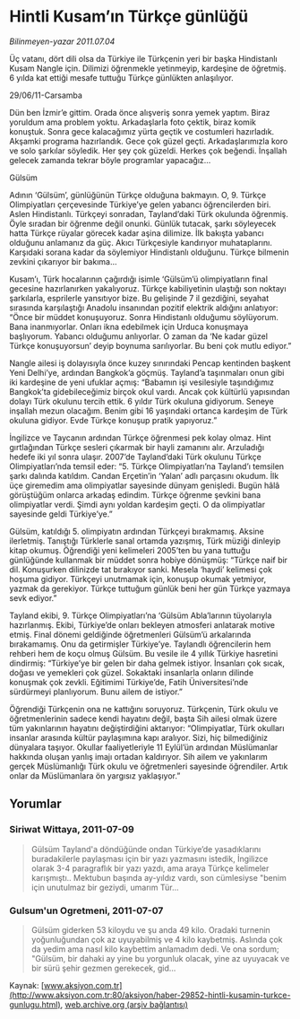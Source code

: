 # Hintli Kusam’ın Türkçe günlüğü

*Bilinmeyen-yazar 2011.07.04*

<font class="agenda2NewsSpot">
 <p class="BasicParagraph">
  <span>
  </span>
  <p class="2011yenimetin">
   <span>
    <p class="BasicParagraph">
     <span lang="EN-GB">
      Üç vatanı, dört dili olsa da Türkiye ile Türkçenin yeri bir başka Hindistanlı Kusam Nangle için. Dilimizi öğrenmekle yetinmeyip, kardeşine de öğretmiş. 6 yılda kat ettiği mesafe tuttuğu Türkçe günlükten anlaşılıyor.
     </span>
    </p>
   </span>
  </p>
 </p>
</font>
<font class="newsDetail">
 <p>
 </p>
 <p class="BasicParagraph">
  <span>
   <p class="2011yenimetin">
    <span>
     29/06/11-Carsamba
    </span>
   </p>
  </span>
 </p>
 <p class="2011yenimetin">
  Dün ben İzmir’e gittim. Orada önce alışveriş sonra yemek yaptım. Biraz yoruldum ama problem yoktu. Arkadaşlarla foto çektik, biraz komik konuştuk. Sonra gece kalacağımız yürta geçtik ve costumleri hazırladık. Akşamki programa hazırlandık. Gece çok güzel geçti. Arkadaşlarımızla koro ve solo şarkılar söyledik. Her şey çok güzeldi. Herkes çok beğendi. İnşallah gelecek zamanda tekrar böyle programlar yapacağız…
 </p>
 <p class="2011yenimetin">
  <span>
   <span>
   </span>
   <span>
   </span>
   <span>
   </span>
   Gülsüm
  </span>
 </p>
 <p class="2011yenimetin">
 </p>
 <p class="2011gomme">
  <span>
   Adının ‘Gülsüm’, günlüğünün Türkçe olduğuna bakmayın. O, 9. Türkçe Olimpiyatları çerçevesinde Türkiye’ye gelen yabancı öğrencilerden biri. Aslen Hindistanlı. Türkçeyi sonradan, Tayland’daki Türk okulunda öğrenmiş. Öyle sıradan bir öğrenme değil onunki. Günlük tutacak, şarkı söyleyecek hatta Türkçe rüyalar görecek kadar aşina dilimize. İlk bakışta yabancı olduğunu anlamanız da güç. Akıcı Türkçesiyle kandırıyor muhataplarını. Karşıdaki sorana kadar da söylemiyor Hindistanlı olduğunu. Türkçe bilmenin zevkini çıkarıyor bir bakıma…
  </span>
 </p>
 <p class="2011yenimetin">
  <span>
   Kusam’ı, Türk hocalarının çağırdığı isimle ‘Gülsüm’ü olimpiyatların final gecesine hazırlanırken yakalıyoruz. Türkçe kabiliyetinin ulaştığı son noktayı şarkılarla, esprilerle yansıtıyor bize. Bu gelişinde 7 il gezdiğini, seyahat sırasında karşılaştığı Anadolu insanından pozitif elektrik aldığını anlatıyor: “Önce bir müddet konuşuyoruz. Sonra Hindistanlı olduğumu söylüyorum. Bana inanmıyorlar. Onları ikna edebilmek için Urduca konuşmaya başlıyorum. Yabancı olduğumu anlıyorlar. O zaman da ‘Ne kadar güzel Türkçe konuşuyorsun’ deyip boynuma sarılıyorlar. Bu beni çok mutlu ediyor.”
  </span>
 </p>
 <p class="2011yenimetin">
  <span>
   Nangle ailesi iş dolayısıyla önce kuzey sınırındaki Pencap kentinden başkent Yeni Delhi’ye, ardından Bangkok’a göçmüş. Tayland’a taşınmaları onun gibi iki kardeşine de yeni ufuklar açmış: “Babamın işi vesilesiyle taşındığımız Bangkok’ta gidebileceğimiz birçok okul vardı. Ancak çok kültürlü yapısından dolayı Türk okulunu tercih ettik. 6 yıldır Türk okuluna gidiyorum. Seneye inşallah mezun olacağım. Benim gibi 16 yaşındaki ortanca kardeşim de Türk okuluna gidiyor. Evde Türkçe konuşup pratik yapıyoruz.”
  </span>
 </p>
 <p class="2011yenimetin">
  <span>
   İngilizce ve Taycanın ardından Türkçe öğrenmesi pek kolay olmaz. Hint gırtlağından Türkçe sesleri çıkarmak bir hayli zamanını alır. Arzuladığı hedefe iki yıl sonra ulaşır. 2007’de Tayland’daki Türk okulunu Türkçe Olimpiyatları’nda temsil eder: “5. Türkçe Olimpiyatları’na Tayland’ı temsilen şarkı dalında katıldım. Candan Erçetin’in ‘Yalan’ adlı parçasını okudum. İlk üçe giremedim ama olimpiyatlar sayesinde dünyam genişledi. Bugün hâlâ görüştüğüm onlarca arkadaş edindim. Türkçe öğrenme şevkini bana olimpiyatlar verdi. Şimdi aynı yoldan kardeşim geçti. O da olimpiyatlar sayesinde geldi Türkiye’ye.”
  </span>
 </p>
 <p class="2011yenimetin">
  <span>
   Gülsüm, katıldığı 5. olimpiyatın ardından Türkçeyi bırakmamış. Aksine ilerletmiş. Tanıştığı Türklerle sanal ortamda yazışmış, Türk müziği dinleyip kitap okumuş. Öğrendiği yeni kelimeleri 2005’ten bu yana tuttuğu günlüğünde kullanmak bir müddet sonra hobiye dönüşmüş: “Türkçe naif bir dil. Konuşurken dilinizde tat bırakıyor sanki. Mesela ‘haydi’ kelimesi çok hoşuma gidiyor. Türkçeyi unutmamak için, konuşup okumak yetmiyor, yazmak da gerekiyor.
   <span>
   </span>
   Türkçe tuttuğum günlük beni her gün Türkçe yazmaya sevk ediyor.”
  </span>
 </p>
 <p class="2011yenimetin">
  <span>
   Tayland ekibi, 9. Türkçe Olimpiyatları’na ‘Gülsüm Abla’larının tüyolarıyla hazırlanmış. Ekibi, Türkiye’de onları bekleyen atmosferi anlatarak motive etmiş. Final dönemi geldiğinde öğretmenleri Gülsüm’ü arkalarında bırakamamış. Onu da getirmişler Türkiye’ye. Taylandlı öğrencilerin hem rehberi hem de koçu olmuş Gülsüm. Bu vesile ile 4 yıllık Türkiye hasretini dindirmiş: “Türkiye’ye bir gelen bir daha gelmek istiyor. İnsanları çok sıcak, doğası ve yemekleri çok güzel. Sokaktaki insanlarla onların dilinde konuşmak çok zevkli. Eğitimimi Türkiye’de, Fatih Üniversitesi’nde sürdürmeyi planlıyorum. Bunu ailem de istiyor.”
  </span>
 </p>
 <p class="2011yenimetin">
  <span>
   Öğrendiği Türkçenin ona ne kattığını soruyoruz. Türkçenin, Türk okulu ve öğretmenlerinin sadece kendi hayatını değil, başta Sih ailesi olmak üzere tüm yakınlarının hayatını değiştirdiğini aktarıyor: “Olimpiyatlar, Türk okulları insanlar arasında kültür paylaşımına kapı aralıyor. Sizi, hiç bilmediğiniz dünyalara taşıyor. Okullar faaliyetleriyle 11 Eylül’ün ardından Müslümanlar hakkında oluşan yanlış imajı ortadan kaldırıyor. Sih ailem ve yakınlarım gerçek Müslümanlığı Türk okulu ve öğretmenleri sayesinde öğrendiler. Artık onlar da Müslümanlara ön yargısız yaklaşıyor.”
  </span>
 </p>
 <p>
 </p>
</font>

## Yorumlar

### Siriwat Wittaya, 2011-07-09
> Gülsüm Tayland'a döndüğünde ondan Türkiye’de yasadıklarını buradakilerle paylaşması için bir yazı yazmasını istedik, İngilizce olarak 3-4 paragraflık bir yazı yazdı, ama araya Türkçe kelimeler karışmıştı.. Mektubun başında ay-yıldız vardı, son cümlesiyse "benim için unutulmaz bir geziydi, umarım Tür...

### Gulsum'un Ogretmeni, 2011-07-07
> Gülsüm giderken 53 kiloydu ve şu anda 49 kilo. Oradaki turnenin yoğunluğundan çok az uyuyabilmiş ve 4 kilo kaybetmiş. Aslında çok da yedim ama nasıl kilo kaybettim anlamadım dedi. Ve ona sordum; "Gülsüm, bir dahaki ay yine bu yorgunluk olacak, yine az uyuyacak ve bir sürü şehir gezmen gerekecek, gid...

Kaynak: [www.aksiyon.com.tr](http://www.aksiyon.com.tr:80/aksiyon/haber-29852-hintli-kusamin-turkce-gunlugu.html), [web.archive.org (arşiv bağlantısı)](http://web.archive.org/web/20110822023425/http://www.aksiyon.com.tr:80/aksiyon/haber-29852-hintli-kusamin-turkce-gunlugu.html)
